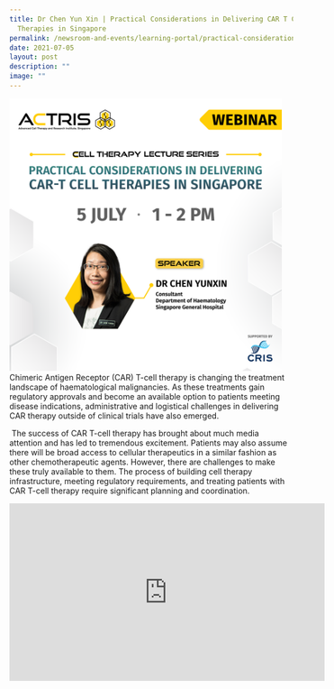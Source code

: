 ```yaml
---
title: Dr Chen Yun Xin | Practical Considerations in Delivering CAR T Cell
  Therapies in Singapore
permalink: /newsroom-and-events/learning-portal/practical-considerations-in-delivering-car-t-cell-therapies/
date: 2021-07-05
layout: post
description: ""
image: ""
---
```

<div style="margin-right: 20px; float: left;">
    <img src="/images/Learning%20Portal/2021/webinar_square-chen-yunxin.png" style="width:500px">
</div>

Chimeric Antigen Receptor (CAR) T-cell therapy is changing the treatment landscape of haematological malignancies. As these treatments gain regulatory approvals and become an available option to patients meeting disease indications, administrative and logistical challenges in delivering CAR therapy outside of clinical trials have also emerged.

&nbsp;The success of CAR T-cell therapy has brought about much media attention and has led to tremendous excitement. Patients may also assume there will be broad access to cellular therapeutics in a similar fashion as other chemotherapeutic agents. However, there are challenges to make these truly available to them. The process of building cell therapy infrastructure, meeting regulatory requirements, and treating patients with CAR T-cell therapy require significant planning and coordination.

<iframe allowfullscreen="" allow="accelerometer; autoplay; clipboard-write; encrypted-media; gyroscope; picture-in-picture; web-share" frameborder="0" title="YouTube video player" src="https://www.youtube.com/embed/aamkRvCzvwk?si=1Huux2RL2TMA-1fH" height="315" width="560"></iframe>